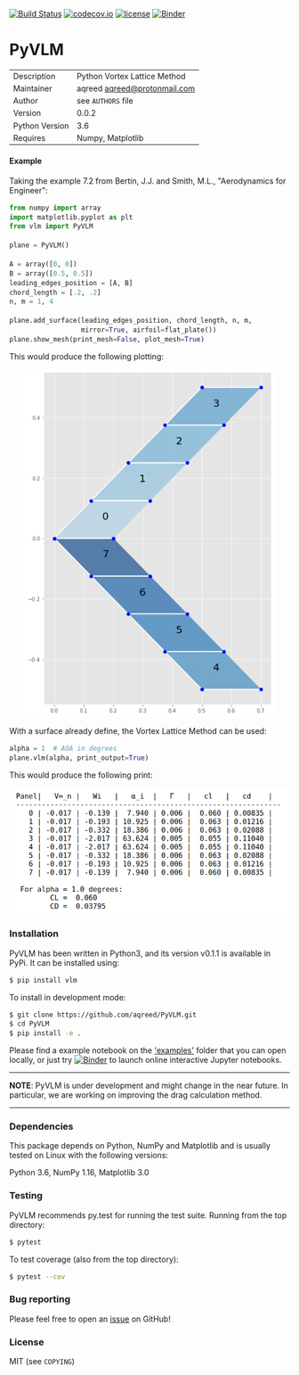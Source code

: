 [![Build Status](https://travis-ci.com/aqreed/PyVLM.svg?branch=master)](https://travis-ci.com/aqreed/PyVLM)
[![codecov.io](https://codecov.io/gh/aqreed/PyVLM/branch/master/graph/badge.svg)](https://codecov.io/gh/aqreed/PyVLM/branch/master)
[![license](https://img.shields.io/badge/license-MIT-blue.svg?style=flat-square)](https://github.com/aqreed/PyVLM/raw/master/COPYING)
[![Binder](https://mybinder.org/badge_logo.svg)](https://mybinder.org/v2/gh/aqreed/PyVLM/master?filepath=examples)

# PyVLM
|  |  |
| ------ | ------ |
| Description | Python Vortex Lattice Method |
| Maintainer | aqreed <aqreed@protonmail.com> |
| Author | see `AUTHORS` file |
| Version | 0.0.2 |
| Python Version | 3.6 |
| Requires | Numpy, Matplotlib |

#### Example
Taking the example 7.2 from Bertin, J.J. and Smith, M.L., "Aerodynamics for Engineer":

```Python
from numpy import array
import matplotlib.pyplot as plt
from vlm import PyVLM

plane = PyVLM()

A = array([0, 0])
B = array([0.5, 0.5])
leading_edges_position = [A, B]
chord_length = [.2, .2]
n, m = 1, 4

plane.add_surface(leading_edges_position, chord_length, n, m,
	              mirror=True, airfoil=flat_plate())
plane.show_mesh(print_mesh=False, plot_mesh=True)
```

This would produce the following plotting:

<p align="center">
	<img src="/img/bs_show_mesh.png" alt="drawing" width="450"/>
</p>

With a surface already define, the Vortex Lattice Method can be used:

```Python
alpha = 1  # AOA in degrees
plane.vlm(alpha, print_output=True)
```

This would produce the following print:

<p align="center">
	<img src="/img/bs_print_output.png" alt="drawing" width="600" align="center"/>
</p>

### Installation

PyVLM has been written in Python3, and its version v0.1.1 is available in PyPi. It can be installed using:

```sh
$ pip install vlm
```

To install in development mode:

```sh
$ git clone https://github.com/aqreed/PyVLM.git
$ cd PyVLM
$ pip install -e .
```

Please find a example notebook on the ['examples'](https://github.com/aqreed/PyVLM/tree/master/examples) folder that you can open locally, or just try [![Binder](https://mybinder.org/badge_logo.svg)](https://mybinder.org/v2/gh/aqreed/PyVLM/master?filepath=examples) to launch online interactive Jupyter notebooks.

---
**NOTE**:
PyVLM is under development and might change in the near future. In particular, we are working on improving the drag calculation method.

---

### Dependencies

This package depends on Python, NumPy and Matplotlib and is usually tested on Linux with the following versions:

Python 3.6, NumPy 1.16, Matplotlib 3.0

### Testing

PyVLM recommends py.test for running the test suite. Running from the top directory:

```sh
$ pytest
```

To test coverage (also from the top directory):

```sh
$ pytest --cov
```

### Bug reporting

Please feel free to open an [issue](https://github.com/aqreed/PyVLM/issues) on GitHub!

### License

MIT (see `COPYING`)
